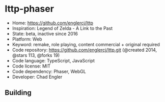 # lttp-phaser

- Home: https://github.com/englercj/lttp
- Inspiration: Legend of Zelda - A Link to the Past
- State: beta, inactive since 2016
- Platform: Web
- Keyword: remake, role playing, content commercial + original required
- Code repository: https://github.com/englercj/lttp.git (@created 2014, @stars 113, @forks 19)
- Code language: TypeScript, JavaScript
- Code license: MIT
- Code dependency: Phaser, WebGL
- Developer: Chad Engler

## Building
